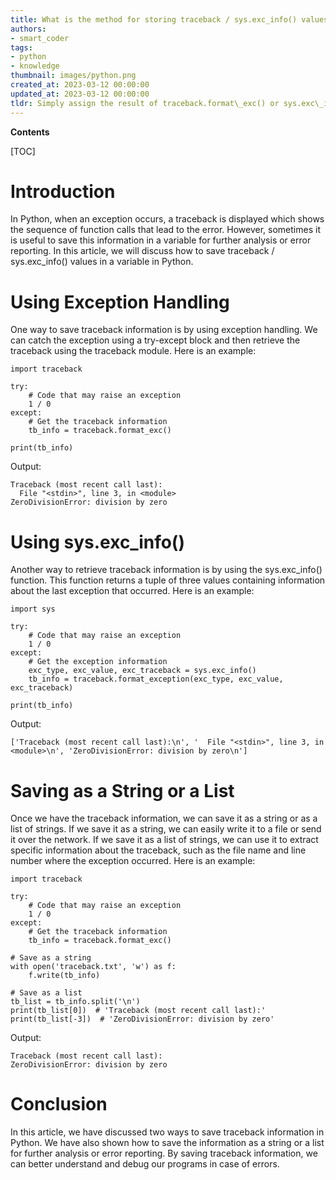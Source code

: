```yaml
---
title: What is the method for storing traceback / sys.exc_info() values into a variable?
authors:
- smart_coder
tags:
- python
- knowledge
thumbnail: images/python.png
created_at: 2023-03-12 00:00:00
updated_at: 2023-03-12 00:00:00
tldr: Simply assign the result of traceback.format\_exc() or sys.exc\_info() to a variable.
---
```


**Contents**

[TOC]

# Introduction
In Python, when an exception occurs, a traceback is displayed which shows the sequence of function calls that lead to the error. However, sometimes it is useful to save this information in a variable for further analysis or error reporting. In this article, we will discuss how to save traceback / sys.exc_info() values in a variable in Python.

# Using Exception Handling
One way to save traceback information is by using exception handling. We can catch the exception using a try-except block and then retrieve the traceback using the traceback module. Here is an example:

```
import traceback

try:
    # Code that may raise an exception
    1 / 0
except:
    # Get the traceback information
    tb_info = traceback.format_exc()
    
print(tb_info)
```

Output:
```
Traceback (most recent call last):
  File "<stdin>", line 3, in <module>
ZeroDivisionError: division by zero
```

# Using sys.exc_info()
Another way to retrieve traceback information is by using the sys.exc_info() function. This function returns a tuple of three values containing information about the last exception that occurred. Here is an example:

```
import sys

try:
    # Code that may raise an exception
    1 / 0
except:
    # Get the exception information
    exc_type, exc_value, exc_traceback = sys.exc_info()
    tb_info = traceback.format_exception(exc_type, exc_value, exc_traceback)
    
print(tb_info)
```

Output:
```
['Traceback (most recent call last):\n', '  File "<stdin>", line 3, in <module>\n', 'ZeroDivisionError: division by zero\n']
```

# Saving as a String or a List
Once we have the traceback information, we can save it as a string or as a list of strings. If we save it as a string, we can easily write it to a file or send it over the network. If we save it as a list of strings, we can use it to extract specific information about the traceback, such as the file name and line number where the exception occurred. Here is an example:

```
import traceback

try:
    # Code that may raise an exception
    1 / 0
except:
    # Get the traceback information
    tb_info = traceback.format_exc()
    
# Save as a string
with open('traceback.txt', 'w') as f:
    f.write(tb_info)
    
# Save as a list
tb_list = tb_info.split('\n')
print(tb_list[0])  # 'Traceback (most recent call last):'
print(tb_list[-3])  # 'ZeroDivisionError: division by zero'
```

Output:
```
Traceback (most recent call last):
ZeroDivisionError: division by zero
```

# Conclusion
In this article, we have discussed two ways to save traceback information in Python. We have also shown how to save the information as a string or a list for further analysis or error reporting. By saving traceback information, we can better understand and debug our programs in case of errors.
